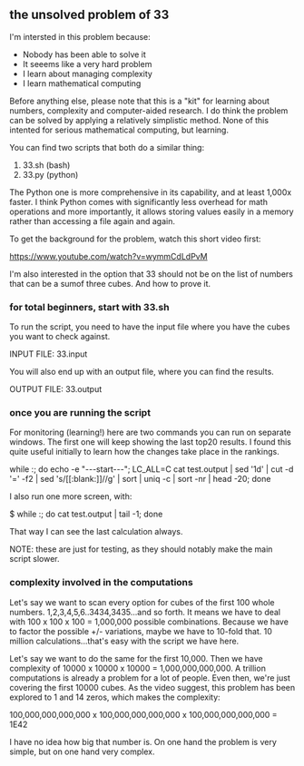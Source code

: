 ## the unsolved problem of 33

I'm intersted in this problem because: 

- Nobody has been able to solve it 
- It seeems like a very hard problem 
- I learn about managing complexity
- I learn mathematical computing

Before anything else, please note that this is a "kit" for learning about numbers, complexity and computer-aided research. I do think the problem can be solved by applying a relatively simplistic method. None of this intented for serious mathematical computing, but learning. 

You can find two scripts that both do a similar thing: 

1) 33.sh (bash)
2) 33.py (python)

The Python one is more comprehensive in its capability, and at least 1,000x faster. I think Python comes with significantly less overhead for math operations and more importantly, it allows storing values easily in a memory rather than accessing a file again and again. 

To get the background for the problem, watch this short video first: 

https://www.youtube.com/watch?v=wymmCdLdPvM

I'm also interested in the option that 33 should not be on the list of numbers that can be a sumof three cubes. And how to prove it. 

### for total beginners, start with 33.sh

To run the script, you need to have the input file 
where you have the cubes you want to check against. 

INPUT FILE: 33.input

You will also end up with an output file, where you
can find the results. 

OUTPUT FILE: 33.output

### once you are running the script 

For monitoring (learning!) here are two commands you can run on separate windows. The first one will keep showing the last top20 results. I found this quite useful initially to learn how the changes take place in the rankings. 

while :; do echo -e "---start---"; LC_ALL=C cat test.output | sed '1d' | cut -d '=' -f2 | sed 's/[[:blank:]]//g' | sort | uniq -c | sort -nr | head -20; done

I also run one more screen, with: 

$ while :; do cat test.output | tail -1; done

That way I can see the last calculation always. 

NOTE: these are just for testing, as they should notably make the main script slower. 

### complexity involved in the computations 

Let's say we want to scan every option for cubes of the first 100 whole numbers. 1,2,3,4,5,6..3434,3435...and so forth. It means we have to deal with 100 x 100 x 100 = 1,000,000 possible combinations. Because we have to factor the possible +/-  variations, maybe we have to 10-fold that. 10 million calculations...that's easy with the script we have here. 

Let's say we want to do the same for the first 10,000. Then we have complexity of 10000 x 10000 x 10000 = 1,000,000,000,000. A trillion computations is already a problem for a lot of people. Even then, we're just covering the first 10000 cubes. As the video suggest, this problem has been explored to 1 and 14 zeros, which makes the complexity: 

100,000,000,000,000 x 100,000,000,000,000 x 100,000,000,000,000 = 1E42

I have no idea how big that number is. On one hand the problem is very simple, but on one hand very complex. 



